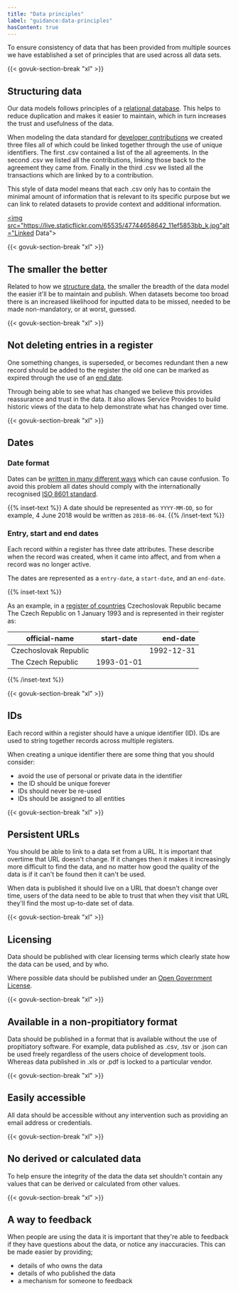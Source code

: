 ```yaml
---
title: "Data principles"
label: "guidance:data-principles"
hasContent: true
---
```


To ensure consistency of data that has been  provided from multiple sources we have established a set of principles that are used across all data sets. 

{{< govuk-section-break "xl" >}}

## Structuring data

Our data models follows principles of a [relational database](https://en.wikipedia.org/wiki/Relational_database). This helps to reduce duplication and makes it easier to maintain, which in turn increases the trust and usefulness of the data.

When modeling the data standard for [developer contributions](/guidance/developer-contributions/) we created three files all of which could be linked together through the use of unique identifiers. The first .csv contained a list of the all agreements. In the second .csv we listed all the contributions, linking those back to the agreement they came from. Finally in the third .csv we listed all the transactions which are linked by to a contribution.

This style of data model means that each .csv only has to contain the minimal amount of information that is relevant to its specific purpose but we can link to related datasets to provide context and additional information.

<a href="https://www.flickr.com/photos/mattlucht/47744658642/in/datetaken-public/" title="IMG_20190507_160434"><img src="https://live.staticflickr.com/65535/47744658642_11ef5853bb_k.jpg"alt="Linked Data"></a>

{{< govuk-section-break "xl" >}}

## The smaller the better

Related to how we [structure data](#structuring-data), the smaller the breadth of the data model the easier it'll be to maintain and publish. When datasets become too broad there is an increased likelihood for inputted data to be missed, needed to be made non-mandatory, or at worst, guessed.

{{< govuk-section-break "xl" >}}

## Not deleting entries in a register

One something changes, is superseded, or becomes redundant then a new record should be added to the register the old one can be marked as expired through the use of an [end date](#entry-start-and-end-dates).

Through being able to see what has changed we believe this provides reassurance and trust in the data. It also allows Service Provides to build historic views of the data to help demonstrate what has changed over time.

{{< govuk-section-break "xl" >}}

## Dates

### Date format

Dates can be [written in many different ways](https://xkcd.com/1179/) which can cause confusion. To avoid this problem all dates should comply with the internationally recognised [ISO 8601 standard](https://en.wikipedia.org/wiki/ISO_8601). 

{{% inset-text %}}
A date should be represented as `YYYY-MM-DD`, so for example, 4 June 2018 would be written as `2018-06-04`.
{{% /inset-text %}}

### Entry, start and end dates

Each record within a register has three date attributes. These describe when the record was created, when it came into affect, and from when a record was no longer active.

The dates are represented as a `entry-date`, a `start-date`, and an `end-date`.

{{% inset-text %}}

As an example, in a [register of countries](https://www.registers.service.gov.uk/registers/country) Czechoslovak Republic became The Czech Republic on 1 January 1993 and is represented in their register as:

| official-name | start-date | end-date |
| ------------- |:-------------:| -----:|
| Czechoslovak Republic | | 1992-12-31 |
| The Czech Republic | 1993-01-01 |

{{% /inset-text %}}

{{< govuk-section-break "xl" >}}

## IDs

Each record within a register should have a unique identifier (ID). IDs are used to string together records across multiple registers.

When creating a unique identifier there are some thing that you should consider:

* avoid the use of personal or private data in the identifier
* the ID should be unique forever
* IDs should never be re-used
* IDs should be assigned to all entities


{{< govuk-section-break "xl" >}}

## Persistent URLs

You should be able to link to a data set from a URL. It is important that overtime that URL doesn't change. If it changes then it makes it increasingly more difficult to find the data, and no matter how good the quality of the data is if it can't be found then it can't be used.

When data is published it should live on a URL that doesn't change over time, users of the data need to be able to trust that when they visit that URL they'll find the most up-to-date set of data.

{{< govuk-section-break "xl" >}}

## Licensing

Data should be published with clear licensing terms which clearly state how the data can be used, and by who.

Where possible data should be published under an [Open Government License](https://www.nationalarchives.gov.uk/doc/open-government-licence/version/3/).

{{< govuk-section-break "xl" >}}

## Available in a non-propitiatory format

Data should be published in a format that is available without the use of propitiatory software. For example, data published as .csv, .tsv or .json can be used freely regardless of the users choice of development tools. Whereas data published in .xls or .pdf is locked to a particular vendor.

{{< govuk-section-break "xl" >}}

## Easily accessible 

All data should be accessible without any intervention such as providing an email address or credentials. 

{{< govuk-section-break "xl" >}}

## No derived or calculated data

To help ensure the integrity of the data the data set shouldn't contain any values that can be derived or calculated from other values.

{{< govuk-section-break "xl" >}}

## A way to feedback

When people are using the data it is important that they're able to feedback if they have questions about the data, or notice any inaccuracies. This can be made easier by providing;

* details of who owns the data
* details of who published the data
* a mechanism for someone to feedback

